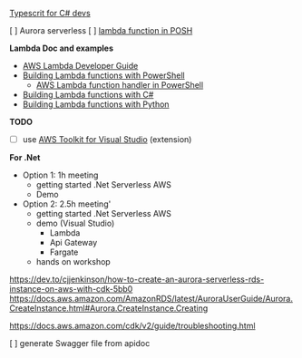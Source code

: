 <!-- https://docs.aws.amazon.com/toolkit-for-visual-studio/latest/user-guide/lambda-creating-project-in-visual-studio.html -->


[Typescrit for C# devs](https://www.youtube.com/watch?v=MRLUylSe6Dc)


[ ] Aurora serverless
[ ] [lambda function in POSH](https://github.com/awsdocs/aws-lambda-developer-guide/blob/main/sample-apps/blank-powershell/function/Handler.ps1)


**Lambda Doc and examples**
- [AWS Lambda Developer Guide](https://github.com/awsdocs/aws-lambda-developer-guide/blob/main/doc_source/index.md)
- [Building Lambda functions with PowerShell](https://github.com/awsdocs/aws-lambda-developer-guide/blob/main/sample-apps/blank-powershell/function/Handler.ps1)
  - [AWS Lambda function handler in PowerShell](https://github.com/awsdocs/aws-lambda-developer-guide/blob/main/doc_source/powershell-handler.md)
- [Building Lambda functions with C#](https://github.com/awsdocs/aws-lambda-developer-guide/blob/main/doc_source/lambda-csharp.md)
- [Building Lambda functions with Python](https://github.com/awsdocs/aws-lambda-developer-guide/blob/main/doc_source/lambda-python.md)




**TODO**
- [ ] use [AWS Toolkit for Visual Studio](https://aws.amazon.com/visualstudio/) (extension)


**For .Net**
- Option 1: 1h meeting 
  - getting started .Net Serverless AWS
  - Demo
- Option 2: 2.5h meeting'
  - getting started .Net Serverless AWS
  - demo (Visual Studio)
    - Lambda
    - Api Gateway
    - Fargate
  - hands on workshop


https://dev.to/cjjenkinson/how-to-create-an-aurora-serverless-rds-instance-on-aws-with-cdk-5bb0
https://docs.aws.amazon.com/AmazonRDS/latest/AuroraUserGuide/Aurora.CreateInstance.html#Aurora.CreateInstance.Creating

https://docs.aws.amazon.com/cdk/v2/guide/troubleshooting.html



[ ] generate Swagger file from apidoc